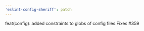 ```yaml
---
'eslint-config-sheriff': patch
---
```


feat(config): added constraints to globs of config files
Fixes #359
